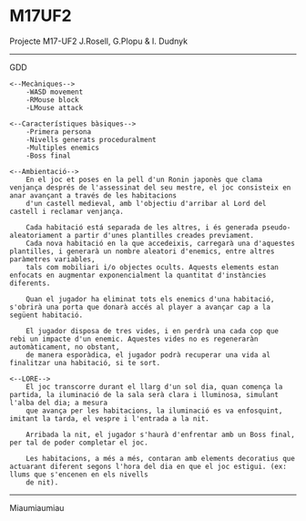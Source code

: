 # M17UF2
Projecte M17-UF2 J.Rosell, G.Plopu &amp; I. Dudnyk

************************************************************************************************

GDD

	<--Mecàniques-->
		-WASD movement
		-RMouse block
		-LMouse attack

	<--Característiques bàsiques-->
		-Primera persona
		-Nivells generats proceduralment
		-Multiples enemics
		-Boss final

	<--Ambientació-->
		En el joc et poses en la pell d'un Ronin japonès que clama venjança després de l'assessinat del seu mestre, el joc consisteix en anar avançant a través de les habitacions
		d'un castell medieval, amb l'objectiu d'arribar al Lord del castell i reclamar venjança.

		Cada habitació está separada de les altres, i és generada pseudo-aleatoriament a partir d'unes plantilles creades previament.
		Cada nova habitació en la que accedeixis, carregarà una d'aquestes plantilles, i generarà un nombre aleatori d'enemics, entre altres paràmetres variables,
		tals com mobiliari i/o objectes ocults. Aquests elements estan enfocats en augmentar exponencialment la quantitat d'instàncies diferents.

		Quan el jugador ha eliminat tots els enemics d'una habitació, s'obrirà una porta que donarà accés al player a avançar cap a la següent habitació.

		El jugador disposa de tres vides, i en perdrà una cada cop que rebi un impacte d'un enemic. Aquestes vides no es regeneraràn automàticament, no obstant,
		de manera esporàdica, el jugador podrà recuperar una vida al finalitzar una habitació, si te sort.

	<--LORE-->
		El joc transcorre durant el llarg d'un sol dia, quan comença la partida, la iluminació de la sala serà clara i lluminosa, simulant l'alba del dia; a mesura
		que avança per les habitacions, la iluminació es va enfosquint, imitant la tarda, el vespre i l'entrada a la nit.

		Arribada la nit, el jugador s'haurà d'enfrentar amb un Boss final, per tal de poder completar el joc.

		Les habitacions, a més a més, contaran amb elements decoratius que actuarant diferent segons l'hora del dia en que el joc estigui. (ex: llums que s'encenen en els nivells
		de nit).

************************************************************************************************

Miaumiaumiau
